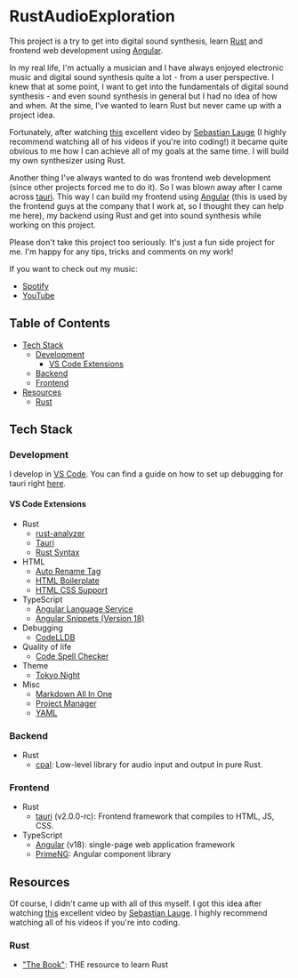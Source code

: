 # RustAudioExploration <!-- omit in toc -->

This project is a try to get into digital sound synthesis, learn [Rust](https://www.rust-lang.org/) and frontend web development using [Angular](https://angular.dev/).

In my real life, I'm actually a musician and I have always enjoyed electronic music and digital sound synthesis quite a lot - from a user perspective.
I knew that at some point, I want to get into the fundamentals of digital sound synthesis - and even sound synthesis in general but I had no idea of how and when.
At the sime, I've wanted to learn Rust but never came up with a project idea.

Fortunately, after watching [this](https://youtu.be/iA6wRgwl7k0) excellent video by [Sebastian Lauge](https://www.youtube.com/@SebastianLague) (I highly recommend watching all of his videos if you're into coding!) it became quite obvious to me how I can achieve all of my goals at the same time. I will build my own synthesizer using Rust.

Another thing I've always wanted to do was frontend web development (since other projects forced me to do it). So I was blown away after I came across [tauri](https://tauri.app/). This way I can build my frontend using [Angular](https://angular.dev/) (this is used by the frontend guys at the company that I work at, so I thought they can help me here), my backend using Rust and get into sound synthesis while working on this project.

Please don't take this project too seriously. It's just a fun side project for me. I'm happy for any tips, tricks and comments on my work!

If you want to check out my music:

- [Spotify](https://open.spotify.com/artist/7sqTmMbUpkrMB4thBUrah7?si=o70wji4GTDaF-tuC-Bh9YA)
- [YouTube](https://www.youtube.com/@antistereov)

## Table of Contents <!-- omit in toc -->

- [Tech Stack](#tech-stack)
  - [Development](#development)
    - [VS Code Extensions](#vs-code-extensions)
  - [Backend](#backend)
  - [Frontend](#frontend)
- [Resources](#resources)
  - [Rust](#rust)

## Tech Stack

### Development

I develop in [VS Code](https://code.visualstudio.com/). You can find a guide on how to set up debugging for tauri right [here](https://tauri.app/v1/guides/debugging/vs-code/).

#### VS Code Extensions

- Rust
  - [rust-analyzer](https://marketplace.visualstudio.com/items?itemName=rust-lang.rust-analyzer)
  - [Tauri](https://marketplace.visualstudio.com/items?itemName=tauri-apps.tauri-vscode)
  - [Rust Syntax](https://marketplace.visualstudio.com/items?itemName=dustypomerleau.rust-syntax)
- HTML
  - [Auto Rename Tag](https://marketplace.visualstudio.com/items?itemName=formulahendry.auto-rename-tag)
  - [HTML Boilerplate](https://marketplace.visualstudio.com/items?itemName=sidthesloth.html5-boilerplate)
  - [HTML CSS Support](https://marketplace.visualstudio.com/items?itemName=ecmel.vscode-html-css)
- TypeScript
  - [Angular Language Service](https://marketplace.visualstudio.com/items?itemName=Angular.ng-template)
  - [Angular Snippets (Version 18)](https://marketplace.visualstudio.com/items?itemName=johnpapa.Angular2)
- Debugging
  - [CodeLLDB](https://marketplace.visualstudio.com/items?itemName=vadimcn.vscode-lldb)
- Quality of life
  - [Code Spell Checker](https://marketplace.visualstudio.com/items?itemName=streetsidesoftware.code-spell-checker)
- Theme
  - [Tokyo Night](https://marketplace.visualstudio.com/items?itemName=enkia.tokyo-night)
- Misc
  - [Markdown All In One](https://marketplace.visualstudio.com/items?itemName=yzhang.markdown-all-in-one)
  - [Project Manager](https://marketplace.visualstudio.com/items?itemName=alefragnani.project-manager)
  - [YAML](https://marketplace.visualstudio.com/items?itemName=redhat.vscode-yaml)

### Backend

- Rust
  - [cpal](https://github.com/RustAudio/cpal): Low-level library for audio input and output in pure Rust.

### Frontend

- Rust
  - [tauri](https://tauri.app/) (v2.0.0-rc): Frontend framework that compiles to HTML, JS, CSS.
- TypeScript
  - [Angular](https://angular.dev/) (v18): single-page web application framework
  - [PrimeNG](https://primeng.org/): Angular component library

## Resources

Of course, I didn't came up with all of this myself. I got this idea after watching [this](https://youtu.be/iA6wRgwl7k0?si=PPIlMKW-fFX2J7T-) excellent video by [Sebastian Lauge](https://www.youtube.com/@SebastianLague). I highly recommend watching all of his videos if you're into coding.

### Rust

- ["The Book"](https://doc.rust-lang.org/stable/book/): THE resource to learn Rust
